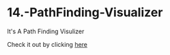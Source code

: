 # 14.-PathFinding-Visualizer
 It's A Path Finding Visulizer



Check it out by clicking [here](https://github.com/Rudro-25)
